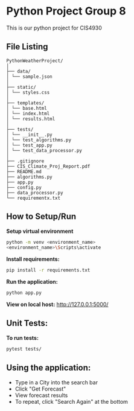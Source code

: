 # Python Project Group 8
This is our python project for CIS4930

## File Listing
```
PythonWeatherProject/
│
├── data/
│ └── sample.json
│
├── static/
│ └── styles.css
│
├── templates/
│ └── base.html
│ └── index.html
│ └── results.html
│
├── tests/
│ └── __init__.py
│ └── test_algorithms.py
│ └── test_app.py
│ └── test_data_processor.py
│
├── .gitignore
├── CIS_Climate_Proj_Report.pdf
├── README.md
├── algorithms.py
├── app.py
├── config.py
├── data_processor.py
└── requirementx.txt

```
## How to Setup/Run
**Setup virtual environment**
```bash
python -m venv <environment_name>
<environment_name>\Scripts\activate
```
**Install requirements:**
```bash
pip install -r requirements.txt
```
**Run the application:**
```bash
python app.py
```
**View on local host:** 
http://127.0.0.1:5000/

## Unit Tests:
**To run tests:**
```bash
pytest tests/
```
## Using the application:
- Type in a City into the search bar
- Click "Get Forecast"
- View forecast results
- To repeat, click "Search Again" at the bottom
